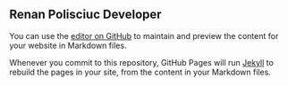 ## Renan Polisciuc Developer
You can use the [editor on GitHub](https://github.com/renanpolisciuc/renanpolisciuc.github.io/edit/master/README.md) to maintain and preview the content for your website in Markdown files.

Whenever you commit to this repository, GitHub Pages will run [Jekyll](https://jekyllrb.com/) to rebuild the pages in your site, from the content in your Markdown files.
